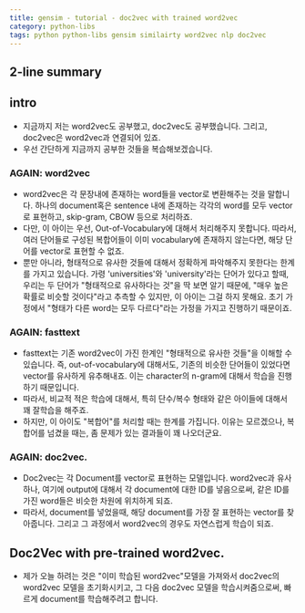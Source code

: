 ```yaml
---
title: gensim - tutorial - doc2vec with trained word2vec
category: python-libs
tags: python python-libs gensim similairty word2vec nlp doc2vec 
---
```


## 2-line summary 

## intro 

- 지금까지 저는 word2vec도 공부했고, doc2vec도 공부했습니다. 그리고, doc2vec은 word2vec과 연결되어 있죠. 
- 우선 간단하게 지금까지 공부한 것들을 복습해보겠습니다.

### AGAIN: word2vec 

- word2vec은 각 문장내에 존재하는 word들을 vector로 변환해주는 것을 말합니다. 하나의 document혹은 sentence 내에 존재하는 각각의 word를 모두 vector로 표현하고, skip-gram, CBOW 등으로 처리하죠. 
- 다만, 이 아이는 우선, Out-of-Vocabulary에 대해서 처리해주지 못합니다. 따라서, 여러 단어들로 구성된 복합어들이 이미 vocabulary에 존재하지 않는다면, 해당 단어를 vector로 표현할 수 없죠. 
- 뿐만 아니라, 형태적으로 유사한 것들에 대해서 정확하게 파악해주지 못한다는 한계를 가지고 있습니다. 가령 'universities'와 'university'라는 단어가 있다고 할때, 우리는 두 단어가 "형태적으로 유사하다는 것"을 딱 보면 알기 때문에, "매우 높은 확률로 비슷할 것이다"라고 추측할 수 있지만, 이 아이는 그걸 하지 못해요. 초기 가정에서 "형태가 다른 word는 모두 다르다"라는 가정을 가지고 진행하기 때문이죠.

### AGAIN: fasttext 

- fasttext는 기존 word2vec이 가진 한계인 "형태적으로 유사한 것들"을 이해할 수 있습니다. 즉, out-of-vocabulary에 대해서도, 기존의 비슷한 단어들이 있었다면 vector를 유사하게 유추해내죠. 이는 character의 n-gram에 대해서 학습을 진행하기 때문입니다. 
- 따라서, 비교적 적은 학습에 대해서, 특히 단수/복수 형태와 같은 아이들에 대해서 꽤 잘학습을 해주죠.
- 하지만, 이 아이도 "복합어"를 처리할 때는 한계를 가집니다. 이유는 모르겠으나, 복합어를 넘겼을 때는, 좀 문제가 있는 결과들이 꽤 나오더군요. 


### AGAIN: doc2vec. 

- Doc2vec는 각 Document를 vector로 표현하는 모델입니다. word2vec과 유사하나, 여기에 output에 대해서 각 document에 대한 ID를 넣음으로써, 같은 ID를 가진 word들은 비슷한 차원에 위치하게 되죠. 
- 따라서, document를 넣었을때, 해당 document를 가장 잘 표현하는 vector를 찾아줍니다. 그리고 그 과정에서 word2vec의 경우도 자연스럽게 학습이 되죠.


## Doc2Vec with pre-trained word2vec.

- 제가 오늘 하려는 것은 "이미 학습된 word2vec"모델을 가져와서 doc2vec의 word2vec 모델을 초기화시키고, 그 다음 doc2vec 모델을 학습시켜줌으로써, 빠르게 document를 학습해주려고 합니다.